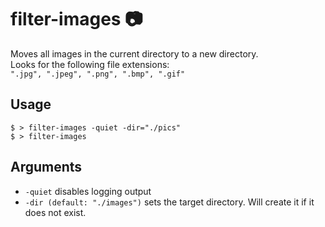 # filter-images 📷
Moves all images in the current directory to a new directory.  
Looks for the following file extensions:  
`".jpg", ".jpeg", ".png", ".bmp", ".gif"`

## Usage
`$ > filter-images -quiet -dir="./pics"`  
`$ > filter-images`

## Arguments

- `-quiet` disables logging output
- `-dir (default: "./images")` sets the target directory. Will create it if it does not exist.